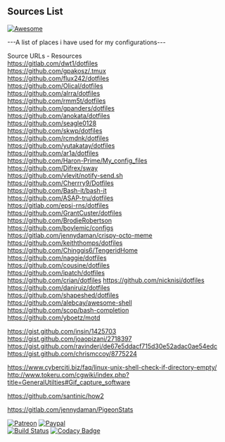 ## Sources List 
[![Awesome](https://awesome.re/badge.svg)](https://awesome.re)
  
---A list of places i have used for my configurations---  
  
Source URLs - Resources   
https://gitlab.com/dwt1/dotfiles  
https://github.com/gpakosz/.tmux  
https://github.com/flux242/dotfiles  
https://github.com/Olical/dotfiles  
https://github.com/alrra/dotfiles  
https://github.com/rmm5t/dotfiles  
https://github.com/gpanders/dotfiles  
https://github.com/anokata/dotfiles  
https://github.com/seagle0128  
https://github.com/skwp/dotfiles  
https://github.com/rcmdnk/dotfiles  
https://github.com/yutakatay/dotfiles  
https://github.com/ar1a/dotfiles  
https://github.com/Haron-Prime/My_config_files  
https://github.com/Difrex/sway  
https://github.com/vlevit/notify-send.sh  
https://github.com/Cherrry9/Dotfiles  
https://github.com/Bash-it/bash-it  
https://github.com/ASAP-tru/dotfiles  
https://gitlab.com/epsi-rns/dotfiles  
https://github.com/GrantCuster/dotfiles  
https://github.com/BrodieRobertson  
https://github.com/boylemic/configs  
https://gitlab.com/jennydaman/crispy-octo-meme  
https://github.com/keiththomps/dotfiles  
https://github.com/Chinggis6/TengeridHome  
https://github.com/naggie/dotfiles  
https://github.com/cousine/dotfiles  
https://github.com/ipatch/dotfiles  
https://github.com/crian/dotfiles 
https://github.com/nicknisi/dotfiles  
https://github.com/daniruiz/dotfiles  
https://github.com/shapeshed/dotfiles  
https://github.com/alebcay/awesome-shell  
https://github.com/scop/bash-completion  
https://github.com/yboetz/motd  
  
https://gist.github.com/insin/1425703  
https://gist.github.com/joaopizani/2718397  
https://gist.github.com/ravinderj/de67e5ddacf715d30e52adac0ae54edc  
https://gist.github.com/chrismccoy/8775224  
  
https://www.cyberciti.biz/faq/linux-unix-shell-check-if-directory-empty/  
http://www.tokeru.com/cgwiki/index.php?title=GeneralUtilties#Gif_capture_software  
  
https://github.com/santinic/how2
  
https://gitlab.com/jennydaman/PigeonStats  
  
[![Patreon](https://img.shields.io/badge/patreon-donate-orange.svg)](https://www.patreon.com/casjay) 
[![Paypal](https://img.shields.io/badge/Donate-PayPal-green.svg)](https://www.paypal.me/casjaysdev)  
[![Build Status](https://travis-ci.org/casjay-dotfiles/sources.svg?branch=master)](https://travis-ci.org/casjay-dotfiles/sources) 
[![Codacy Badge](https://app.codacy.com/project/badge/Grade/af4f46f2c1a74bfaacef7692d55d9ef7)](https://www.codacy.com/gh/casjay-dotfiles/sources)  
  
